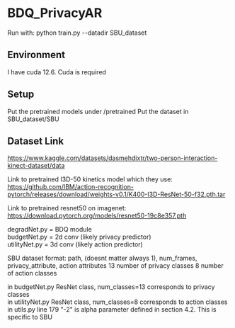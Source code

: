 # BDQ_PrivacyAR
Run with: python train.py --datadir SBU_dataset

## Environment
I have cuda 12.6. Cuda is required
## Setup
Put the pretrained models under /pretrained
Put the dataset in SBU_dataset/SBU

## Dataset Link
https://www.kaggle.com/datasets/dasmehdixtr/two-person-interaction-kinect-dataset/data

Link to pretrained I3D-50 kinetics model which they use:
https://github.com/IBM/action-recognition-pytorch/releases/download/weights-v0.1/K400-I3D-ResNet-50-f32.pth.tar

Link to pretrained resnet50 on imagenet:
https://download.pytorch.org/models/resnet50-19c8e357.pth

degradNet.py = BDQ module \
budgetNet.py = 2d conv (likely privacy predictor) \
utilityNet.py = 3d conv (likely action predictor)

SBU dataset format:
path, (doesnt matter always 1), num_frames, privacy_attribute, action attributes
13 number of privacy classes
8 number of action classes

in budgetNet.py ResNet class, num_classes=13 corresponds to privacy classes\
in utilityNet.py ResNet class, num_classes=8 corresponds to action classes\
in utils.py line 179 "-2" is alpha parameter defined in section 4.2. This is specific to SBU